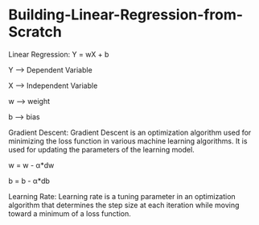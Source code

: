 # Building-Linear-Regression-from-Scratch

Linear Regression:
Y = wX + b

Y --> Dependent Variable

X --> Independent Variable

w --> weight

b --> bias

Gradient Descent:
Gradient Descent is an optimization algorithm used for minimizing the loss function in various machine learning algorithms. It is used for updating the parameters of the learning model.

w = w - α*dw

b = b - α*db

Learning Rate:
Learning rate is a tuning parameter in an optimization algorithm that determines the step size at each iteration while moving toward a minimum of a loss function. 
